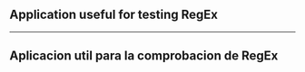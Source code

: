 Application useful for testing RegEx
-
-----------------------------------------
Aplicacion util para la comprobacion de RegEx
-
